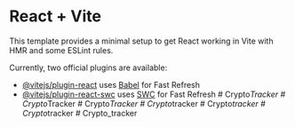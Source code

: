 # React + Vite

This template provides a minimal setup to get React working in Vite with HMR and some ESLint rules.

Currently, two official plugins are available:

- [@vitejs/plugin-react](https://github.com/vitejs/vite-plugin-react/blob/main/packages/plugin-react/README.md) uses [Babel](https://babeljs.io/) for Fast Refresh
- [@vitejs/plugin-react-swc](https://github.com/vitejs/vite-plugin-react-swc) uses [SWC](https://swc.rs/) for Fast Refresh
#   C r y p t o _ T r a c k e r  
 #   C r y p t o _ T r a c k e r  
 #   C r y p t o _ T r a c k e r  
 #   C r y p t o _ t r a c k e r  
 #   C r y p t o _ t r a c k e r  
 #   C r y p t o _ t r a c k e r  
 #   C r y p t o _ t r a c k e r  
 